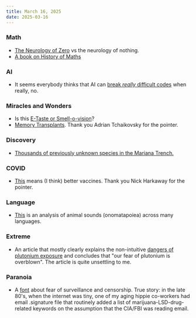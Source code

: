 ```yaml
---
title: March 16, 2025
date: 2025-03-16
---
```


### Math
* [The Neurology of Zero](https://aeon.co/essays/why-zero-could-unlock-how-the-brain-perceives-absence) vs the neurology of nothing.
* [A book on History of Maths](https://thonyc.wordpress.com/2025/03/13/history-of-maths-for-beginners/)

### AI
* It seems everybody thinks that AI can [break *really* difficult codes](https://boingboing.net/2025/03/08/cia-kryptos-sculptor-disgusted-by-flood-of-wrong-ai-solutions.html) when really, no.

### Miracles and Wonders
* Is this [E-Taste or Smell-o-vision](https://singularityhub.com/2025/03/03/you-can-taste-cake-in-virtual-reality-with-this-new-device/)?
* [Memory Transplants](https://www.bbc.com/news/science-environment-44111476). Thank you Adrian Tchaikovsky for the pointer.

### Discovery
* [Thousands of previously unknown species in the Mariana Trench.](https://singularityhub.com/2025/03/06/scientists-discover-thousands-of-new-microbial-species-thriving-in-the-mariana-trench/)

### COVID
* [This](https://www.science.org/doi/10.1126/scitranslmed.adq5720) means (I think) better vaccines. Thank you Nick Harkaway for the pointer.

### Language

* [This](https://pudding.cool/2025/03/language/?user_id=67cf1d1265d32d552f07c89f) is an analysis of animal sounds (onomatapoiea) across many languages.

### Extreme
* An article that mostly clearly explains the non-intuitive [dangers of plutonium exposure](https://worksinprogress.co/issue/the-most-dangerous-substance-known-to-man/) and concludes that "our fear of plutonium is overblown".  The article is quite unsettling to me.

### Paranoia
* A [font](https://fleg.de/paranoia) about fear of surveillance and censorship.  True story: in the late 80's, when the internet was tiny, one of my aging hippie co-workers had email .signature file that routinely added a list of marijuana-LSD-drug-related keywords on the assumption that the CIA/FBI was reading email.